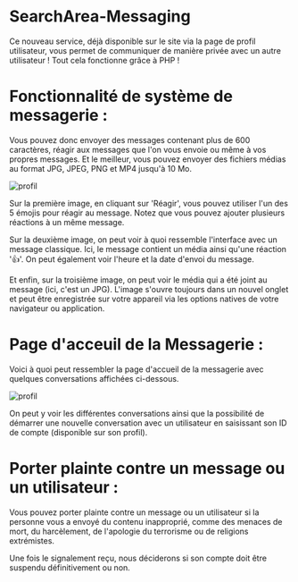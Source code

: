 # SearchArea-Messaging
Ce nouveau service, déjà disponible sur le site via la page de profil utilisateur, vous permet de communiquer de manière privée avec un autre utilisateur !
Tout cela fonctionne grâce à PHP !

# Fonctionnalité de système de messagerie :
Vous pouvez donc envoyer des messages contenant plus de 600 caractères, réagir aux messages que l'on vous envoie ou même à vos propres messages. Et le meilleur, vous pouvez envoyer des fichiers médias au format JPG, JPEG, PNG et MP4 jusqu'à 10 Mo.

![profil](https://searcharea.ddns.net/githubspec1.jpg)

Sur la première image, en cliquant sur 'Réagir', vous pouvez utiliser l'un des 5 émojis pour réagir au message. Notez que vous pouvez ajouter plusieurs réactions à un même message.

Sur la deuxième image, on peut voir à quoi ressemble l'interface avec un message classique. Ici, le message contient un média ainsi qu'une réaction '👍'. On peut également voir l'heure et la date d'envoi du message.

Et enfin, sur la troisième image, on peut voir le média qui a été joint au message (ici, c'est un JPG). L'image s'ouvre toujours dans un nouvel onglet et peut être enregistrée sur votre appareil via les options natives de votre navigateur ou application.

# Page d'acceuil de la Messagerie :

Voici à quoi peut ressembler la page d'accueil de la messagerie avec quelques conversations affichées ci-dessous.

![profil](https://searcharea.ddns.net/githubspec2.png)

On peut y voir les différentes conversations ainsi que la possibilité de démarrer une nouvelle conversation avec un utilisateur en saisissant son ID de compte (disponible sur son profil).

# Porter plainte contre un message ou un utilisateur :

Vous pouvez porter plainte contre un message ou un utilisateur si la personne vous a envoyé du contenu inapproprié, comme des menaces de mort, du harcèlement, de l'apologie du terrorisme ou de religions extrémistes.

Une fois le signalement reçu, nous déciderons si son compte doit être suspendu définitivement ou non.





